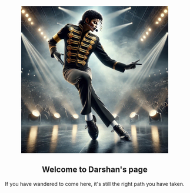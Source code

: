 <div align="center">
  <img src="assets/MJ.jpg" alt="Michael Jackson on stage" width="400"/>
  <h2>Welcome to Darshan's page</h2>
  <p>If you have wandered to come here, it's still the right path you have taken.</p>
</div>

